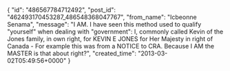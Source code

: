  {
   "id": "486567784712492",
   "post_id": "462493170453287_486548368047767",
   "from_name": "Icbeonne Senama",
   "message": "I AM. I have seen this method used to qualify \"yourself\" when dealing with \"government\":  I, commonly called Kevin of the Jones family, in own right, for KEVIN E JONES for Her Majesty in right of Canada - For example this was from a NOTICE to CRA. Because I AM the MASTER is that about right?",
   "created_time": "2013-03-02T05:49:56+0000"
 }
